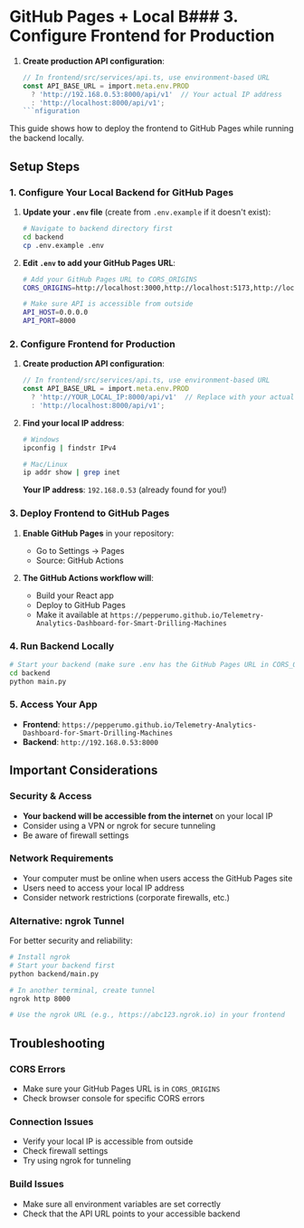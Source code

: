 # GitHub Pages + Local B### 3. Configure Frontend for Production

1. **Create production API configuration**:
   ```typescript
   // In frontend/src/services/api.ts, use environment-based URL
   const API_BASE_URL = import.meta.env.PROD 
     ? 'http://192.168.0.53:8000/api/v1'  // Your actual IP address
     : 'http://localhost:8000/api/v1';
   ```nfiguration

This guide shows how to deploy the frontend to GitHub Pages while running the backend locally.

## Setup Steps

### 1. Configure Your Local Backend for GitHub Pages

1. **Update your `.env` file** (create from `.env.example` if it doesn't exist):
   ```bash
   # Navigate to backend directory first
   cd backend
   cp .env.example .env
   ```

2. **Edit `.env` to add your GitHub Pages URL**:
   ```bash
   # Add your GitHub Pages URL to CORS_ORIGINS
   CORS_ORIGINS=http://localhost:3000,http://localhost:5173,http://localhost:5174,https://pepperumo.github.io
   
   # Make sure API is accessible from outside
   API_HOST=0.0.0.0
   API_PORT=8000
   ```

### 2. Configure Frontend for Production

1. **Create production API configuration**:
   ```typescript
   // In frontend/src/services/api.ts, use environment-based URL
   const API_BASE_URL = import.meta.env.PROD 
     ? 'http://YOUR_LOCAL_IP:8000/api/v1'  // Replace with your actual IP
     : 'http://localhost:8000/api/v1';
   ```

2. **Find your local IP address**:
   ```bash
   # Windows
   ipconfig | findstr IPv4
   
   # Mac/Linux  
   ip addr show | grep inet
   ```
   **Your IP address**: `192.168.0.53` (already found for you!)

### 3. Deploy Frontend to GitHub Pages

1. **Enable GitHub Pages** in your repository:
   - Go to Settings → Pages
   - Source: GitHub Actions

2. **The GitHub Actions workflow will**:
   - Build your React app
   - Deploy to GitHub Pages
   - Make it available at `https://pepperumo.github.io/Telemetry-Analytics-Dashboard-for-Smart-Drilling-Machines`

### 4. Run Backend Locally

```bash
# Start your backend (make sure .env has the GitHub Pages URL in CORS_ORIGINS)
cd backend
python main.py
```

### 5. Access Your App

- **Frontend**: `https://pepperumo.github.io/Telemetry-Analytics-Dashboard-for-Smart-Drilling-Machines`
- **Backend**: `http://192.168.0.53:8000`

## Important Considerations

### Security & Access
- **Your backend will be accessible from the internet** on your local IP
- Consider using a VPN or ngrok for secure tunneling
- Be aware of firewall settings

### Network Requirements
- Your computer must be online when users access the GitHub Pages site
- Users need to access your local IP address
- Consider network restrictions (corporate firewalls, etc.)

### Alternative: ngrok Tunnel
For better security and reliability:

```bash
# Install ngrok
# Start your backend first
python backend/main.py

# In another terminal, create tunnel
ngrok http 8000

# Use the ngrok URL (e.g., https://abc123.ngrok.io) in your frontend
```

## Troubleshooting

### CORS Errors
- Make sure your GitHub Pages URL is in `CORS_ORIGINS`
- Check browser console for specific CORS errors

### Connection Issues
- Verify your local IP is accessible from outside
- Check firewall settings
- Try using ngrok for tunneling

### Build Issues
- Make sure all environment variables are set correctly
- Check that the API URL points to your accessible backend